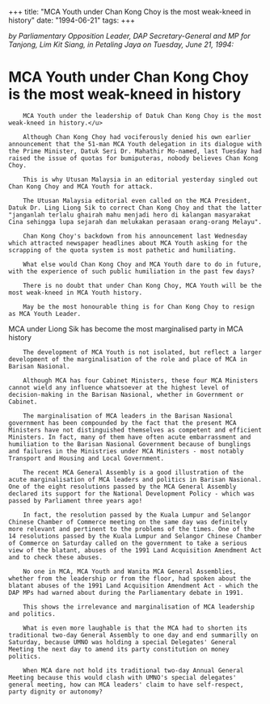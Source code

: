 +++ 
title: "MCA Youth under Chan Kong Choy is the most weak-kneed in history"
date: "1994-06-21"
tags:
+++

_by Parliamentary Opposition Leader, DAP Secretary-General and MP for Tanjong, Lim Kit Siang, in Petaling Jaya on Tuesday, June 21, 1994:_

# MCA Youth under Chan Kong Choy is the most weak-kneed in history

		MCA Youth under the leadership of Datuk Chan Kong Choy is the most weak-kneed in history.</u>

		Although Chan Kong Choy had vociferously denied his own earlier announcement that the 51-man MCA Youth delegation in its dialogue with the Prime Minister, Datuk Seri Dr. Mahathir Mo-named, last Tuesday had raised the issue of quotas for bumiputeras, nobody believes Chan Kong Choy.

		This is why Utusan Malaysia in an editorial yesterday singled out Chan Kong Choy and MCA Youth for attack.

		The Utusan Malaysia editorial even called on the MCA President, Datuk Dr. Ling Liong Sik to correct Chan Kong Choy and that the latter "janganlah terlalu ghairah mahu menjadi hero di kalangan masyarakat Cina sehingga lupa sejarah dan melukakan perasaan orang-orang Melayu".

		Chan Kong Choy's backdown from his announcement last Wednesday which attracted newspaper headlines about MCA Youth asking for the scrapping of the quota system is most pathetic and humiliating.

		What else would Chan Kong Choy and MCA Youth dare to do in future, with the experience of such public humiliation in the past few days? 

		There is no doubt that under Chan Kong Choy, MCA Youth will be the most weak-kneed in MCA Youth history.

		May be the most honourable thing is for Chan Kong Choy to resign as MCA Youth Leader.
MCA under Liong Sik has become the most marginalised party in MCA history

		The development of MCA Youth is not isolated, but reflect a larger development of the marginalisation of the role and place of MCA in Barisan Nasional.

		Although MCA has four Cabinet Ministers, these four MCA Ministers cannot wield any influence whatsoever at the highest level of decision-making in the Barisan Nasional, whether in Government or Cabinet.

		The marginalisation of MCA leaders in the Barisan Nasional government has been compounded by the fact that the present MCA Ministers have not distinguished themselves as competent and efficient Ministers. In fact, many of them have often acute embarrassment and humiliation to the Barisan Nasional Government because of bunglings and failures in the Ministries under MCA Ministers - most notably Transport and Housing and Local Government.

		The recent MCA General Assembly is a good illustration of the acute marginalisation of MCA leaders and politics in Barisan Nasional. One of the eight resolutions passed by the MCA General Assembly declared its support for the National Development Policy - which was passed by Parliament three years ago!

		In fact, the resolution passed by the Kuala Lumpur and Selangor Chinese Chamber of Commerce meeting on the same day was definitely more relevant and pertinent to the problems of the times. One of the 14 resolutions passed by the Kuala Lumpur and Selangor Chinese Chamber of Commerce on Saturday called on the government to take a serious view of the blatant, abuses of the 1991 Land Acquisition Amendment Act and to check these abuses.

		No one in MCA, MCA Youth and Wanita MCA General Assemblies, whether from the leadership or from the floor, had spoken about the blatant abuses of the 1991 Land Acquisition Amendment Act - which the DAP MPs had warned about during the Parliamentary debate in 1991.

		This shows the irrelevance and marginalisation of MCA leadership and politics.

		What is even more laughable is that the MCA had to shorten its traditional two-day General Assembly to one day and end summarilly on Saturday, because UMNO was holding a special Delegates' General Meeting the next day to amend its party constitution on money politics.

		When MCA dare not hold its traditional two-day Annual General Meeting because this would clash with UMNO's special delegates' general meeting, how can MCA leaders' claim to have self-respect, party dignity or autonomy?
 
